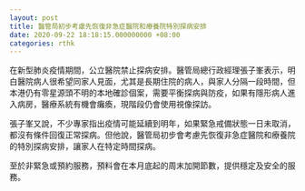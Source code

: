 ```yaml
---
layout: post
title: 醫管局初步考慮先恢復非急症醫院和療養院特別探病安排
date: 2020-09-22 18:18:15.000000000 +08:00
categories: rthk
---
```


在新型肺炎疫情期間，公立醫院禁止探病安排。醫管局總行政經理張子峯表示，明白醫院病人很希望同家人見面，尤其是長期住院的病人，與家人分隔一段時間，但本港仍有零星源頭不明的本地確診個案，需要平衡探病與防疫，如果有隱形病人進入病房，醫療系統有機會癱瘓，現階段仍會使用視像探訪。

張子峯又說，不少專家指出疫情可能延續到明年，如果緊急戒備狀態一日未取消，都沒有條件回復正常探病。但他說，醫管局初步會考慮先恢復非急症醫院和療養院的特別探病安排，讓家人在特定時間探病。

至於非緊急或預約服務，預料會在本月底起的周末加開節數，提供穩定及安全的服務。
